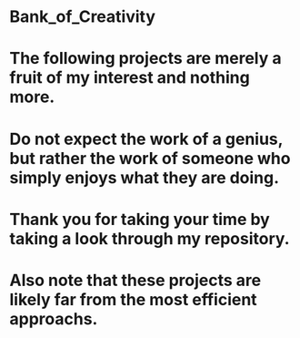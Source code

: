# Bank_of_Creativity
# The following projects are merely a fruit of my interest and nothing more.
# Do not expect the work of a genius, but rather the work of someone who simply enjoys what they are doing.
# Thank you for taking your time by taking a look through my repository.

# Also note that these projects are likely far from the most efficient approachs.
